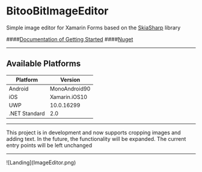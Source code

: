 # BitooBitImageEditor
Simple image editor for Xamarin Forms based on the [SkiaSharp](https://github.com/mono/SkiaSharp) library

####[Documentation of Getting Started](https://github.com/BitooBit/BitooBitImageEditor/wiki/Getting-Started)
####[Nuget](https://www.nuget.org/packages/BitooBitImageEditor/)

<hr/>

 ## Available Platforms

| Platform | Version |
| --- | --- |
| Android | MonoAndroid90 |
| iOS | Xamarin.iOS10 |
| UWP | 10.0.16299 |
| .NET Standard | 2.0 |

<hr/>
This project is in development and now supports cropping images and adding text. In the future, the functionality will be expanded. The current entry points will be left unchanged
<hr/>
![Landing](ImageEditor.png)
